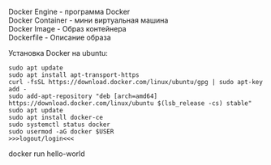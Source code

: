 Docker Engine - программа Docker  
Docker Container - мини виртуальная машина  
Docker Image - Образ контейнера  
Dockerfile - Описание образа  

Установка Docker на ubuntu:  
```
sudo apt update
sudo apt install apt-transport-https
curl -fsSL https://download.docker.com/linux/ubuntu/gpg | sudo apt-key add -
sudo add-apt-repository "deb [arch=amd64] https://download.docker.com/linux/ubuntu $(lsb_release -cs) stable"
sudo apt update
sudo apt install docker-ce
sudo systemctl status docker
sudo usermod -aG docker $USER
>>>logout/login<<<
```

docker run hello-world  

